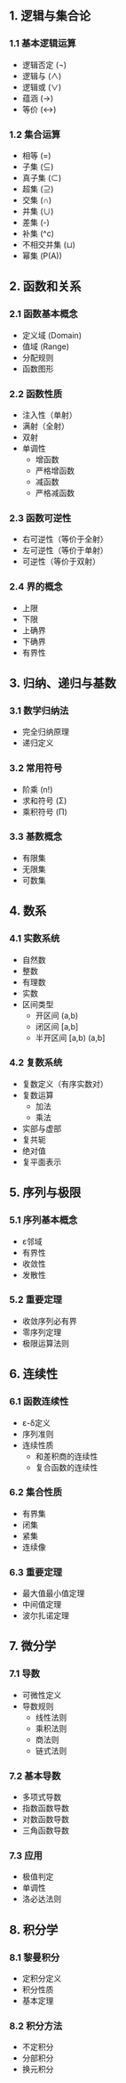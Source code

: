 ## 1. 逻辑与集合论

### 1.1 基本逻辑运算

- 逻辑否定 (¬)
- 逻辑与 (∧)
- 逻辑或 (∨)
- 蕴涵 (→)
- 等价 (↔)

### 1.2 集合运算

- 相等 (=)
- 子集 (⊆)
- 真子集 (⊂)
- 超集 (⊇)
- 交集 (∩)
- 并集 (∪)
- 差集 (-)
- 补集 (^c)
- 不相交并集 (⊔)
- 幂集 (P(A))

## 2. 函数和关系

### 2.1 函数基本概念

- 定义域 (Domain)
- 值域 (Range)
- 分配规则
- 函数图形

### 2.2 函数性质

- 注入性（单射）
- 满射（全射）
- 双射
- 单调性
    - 增函数
    - 严格增函数
    - 减函数
    - 严格减函数

### 2.3 函数可逆性

- 右可逆性（等价于全射）
- 左可逆性（等价于单射）
- 可逆性（等价于双射）

### 2.4 界的概念

- 上限
- 下限
- 上确界
- 下确界
- 有界性

## 3. 归纳、递归与基数

### 3.1 数学归纳法

- 完全归纳原理
- 递归定义

### 3.2 常用符号

- 阶乘 (n!)
- 求和符号 (Σ)
- 乘积符号 (Π)

### 3.3 基数概念

- 有限集
- 无限集
- 可数集

## 4. 数系

### 4.1 实数系统

- 自然数
- 整数
- 有理数
- 实数
- 区间类型
    - 开区间 (a,b)
    - 闭区间 [a,b]
    - 半开区间 [a,b) (a,b]

### 4.2 复数系统

- 复数定义（有序实数对）
- 复数运算
    - 加法
    - 乘法
- 实部与虚部
- 复共轭
- 绝对值
- 复平面表示

## 5. 序列与极限

### 5.1 序列基本概念

- ε邻域
- 有界性
- 收敛性
- 发散性

### 5.2 重要定理

- 收敛序列必有界
- 零序列定理
- 极限运算法则

## 6. 连续性

### 6.1 函数连续性

- ε-δ定义
- 序列准则
- 连续性质
    - 和差积商的连续性
    - 复合函数的连续性

### 6.2 集合性质

- 有界集
- 闭集
- 紧集
- 连续像

### 6.3 重要定理

- 最大值最小值定理
- 中间值定理
- 波尔扎诺定理

## 7. 微分学

### 7.1 导数

- 可微性定义
- 导数规则
    - 线性法则
    - 乘积法则
    - 商法则
    - 链式法则

### 7.2 基本导数

- 多项式导数
- 指数函数导数
- 对数函数导数
- 三角函数导数

### 7.3 应用

- 极值判定
- 单调性
- 洛必达法则

## 8. 积分学

### 8.1 黎曼积分

- 定积分定义
- 积分性质
- 基本定理

### 8.2 积分方法

- 不定积分
- 分部积分
- 换元积分